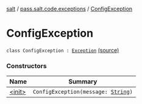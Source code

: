 [salt](../../index.md) / [pass.salt.code.exceptions](../index.md) / [ConfigException](./index.md)

# ConfigException

`class ConfigException : `[`Exception`](https://docs.oracle.com/javase/6/docs/api/java/lang/Exception.html) [(source)](https://github.com/kurbaniec-tgm/salt/tree/master/code/exceptions/Exceptions.kt#L9)

### Constructors

| Name | Summary |
|---|---|
| [&lt;init&gt;](-init-.md) | `ConfigException(message: `[`String`](https://kotlinlang.org/api/latest/jvm/stdlib/kotlin/-string/index.html)`)` |
